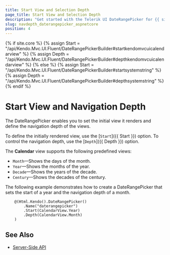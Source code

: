 ```yaml
---
title: Start View and Selection Depth
page_title: Start View and Selection Depth
description: "Get started with the Telerik UI DateRangePicker for {{ site.framework }} and learn how to define the start view and control the navigation depth."
slug: navdepth_daterangepicker_aspnetcore
position: 4
---
```

{% if site.core %}
    {% assign Start = "/api/Kendo.Mvc.UI.Fluent/DateRangePickerBuilder#startkendomvcuicalendarview" %}
    {% assign Depth = "/api/Kendo.Mvc.UI.Fluent/DateRangePickerBuilder#depthkendomvcuicalendarview" %}
{% else %}
    {% assign Start = "/api/Kendo.Mvc.UI.Fluent/DateRangePickerBuilder#startsystemstring" %}
    {% assign Depth = "/api/Kendo.Mvc.UI.Fluent/DateRangePickerBuilder#depthsystemstring" %}
{% endif %}

# Start View and Navigation Depth

The DateRangePicker enables you to set the initial view it renders and define the navigation depth of the views.

To define the initially rendered view, use the [`Start`]({{ Start }}) option. To control the navigation depth, use the [`Depth`]({{ Depth }}) option.

The **Calendar** view supports the following predefined views:
* `Month`&mdash;Shows the days of the month.
* `Year`&mdash;Shows the months of the year.
* `Decade`&mdash;Shows the years of the decade.
* `Century`&mdash;Shows the decades of the century.

The following example demonstrates how to create a DateRangePicker that sets the start of a year and the navigation depth of a month.

```HtmlHelper
    @(Html.Kendo().DateRangePicker()
        .Name("daterangepicker")
        .Start(CalendarView.Year)
        .Depth(CalendarView.Month)
    )
```

## See Also

* [Server-Side API](/api/daterangepicker)
